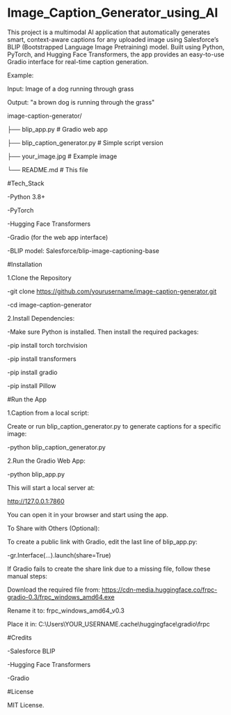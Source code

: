# Image_Caption_Generator_using_AI
This project is a multimodal AI application that automatically generates smart, context-aware captions for any uploaded image using Salesforce’s BLIP (Bootstrapped Language Image Pretraining) model.  Built using Python, PyTorch, and Hugging Face Transformers, the app provides an easy-to-use Gradio interface for real-time caption generation.

Example:

Input: Image of a dog running through grass

Output: "a brown dog is running through the grass"

image-caption-generator/

├── blip_app.py                                                                # Gradio web app

├── blip_caption_generator.py                                                  # Simple script version

├── your_image.jpg                                                             # Example image

└── README.md                                                                  # This file

#Tech_Stack

-Python 3.8+

-PyTorch

-Hugging Face Transformers

-Gradio (for the web app interface)

-BLIP model: Salesforce/blip-image-captioning-base

#Installation

1.Clone the Repository

-git clone https://github.com/yourusername/image-caption-generator.git

-cd image-caption-generator

2.Install Dependencies:

-Make sure Python is installed. Then install the required packages:

-pip install torch torchvision

-pip install transformers

-pip install gradio

-pip install Pillow

#Run the App

1.Caption from a local script:

Create or run blip_caption_generator.py to generate captions for a specific image:

-python blip_caption_generator.py

2.Run the Gradio Web App:

-python blip_app.py

This will start a local server at:

http://127.0.0.1:7860

You can open it in your browser and start using the app.

To Share with Others (Optional):

To create a public link with Gradio, edit the last line of blip_app.py:

-gr.Interface(...).launch(share=True)

If Gradio fails to create the share link due to a missing file, follow these manual steps:

Download the required file from: https://cdn-media.huggingface.co/frpc-gradio-0.3/frpc_windows_amd64.exe

Rename it to: frpc_windows_amd64_v0.3

Place it in: C:\Users\YOUR_USERNAME\.cache\huggingface\gradio\frpc

#Credits

-Salesforce BLIP

-Hugging Face Transformers

-Gradio

#License

MIT License.



